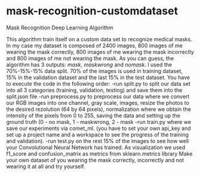 # mask-recognition-customdataset
Mask Recognition Deep Learning Algorithm

This algorithm train itself on a custom data set to recognize medical masks. In my case my dataset is composed of 2400 images, 800 images of me wearing the mask correctly, 800 images of me wearing the mask incorrectly and 800 images of me not wearing the mask. As you can guess, the algorithm has 3 outputs: *mask*, *maskwrong* and *nomask*. I used the 70%-15%-15% data split. 70% of the images is used in training dataset, 15% in the validation dataset and the last 15% in the test dataset. You have to execute the code in the following order:
  -run split.py to split our data set into all 3 categories (training, validation, testing) and save them into the split.json file
  -run preprocess.py to preprocess our data where we convert our RGB images into one channel, gray scale, images, resize the photos to the desired rezolution (64 by 64 pixels), normalization where we obtain the intensity of the pixels from 0 to 255, saving the data and setting up the ground truth (0 - no mask, 1 - maskwrong, 2 - mask
  -run train.py where we save our experiments via comet_ml. (you have to set your own api_key and set up a project name and a workspace to see the progress of the training and validation). 
  -run test.py on the rest 15% of the images to see how well your Convolutional Neural Network has trained. As visualization we used f1_score and confusion_matrix as metrics from sklearn.metrics library
Make your own dataset of you wearing the mask correctly, incorrectly and not wearing it at all and try yourself.
